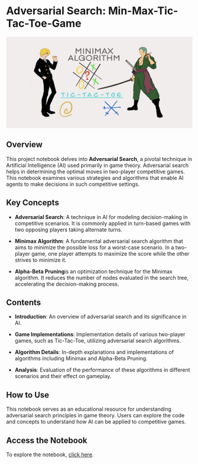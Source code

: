 # Adversarial Search:  Min-Max-Tic-Tac-Toe-Game

![Image](images/Capture.PNG)

## Overview

This project notebook delves into **Adversarial Search**, a pivotal technique in Artificial Intelligence (AI) used primarily in game theory. Adversarial search helps in determining the optimal moves in two-player competitive games. This notebook examines various strategies and algorithms that enable AI agents to make decisions in such competitive settings.

## Key Concepts

- **Adversarial Search**: A technique in AI for modeling decision-making in competitive scenarios. It is commonly applied in turn-based games with two opposing players taking alternate turns.

- **Minimax Algorithm**: A fundamental adversarial search algorithm that aims to minimize the possible loss for a worst-case scenario. In a two-player game, one player attempts to maximize the score while the other strives to minimize it.

- **Alpha-Beta Pruning**is an optimization technique for the Minimax algorithm. It reduces the number of nodes evaluated in the search tree, accelerating the decision-making process.

## Contents

- **Introduction**: An overview of adversarial search and its significance in AI.

- **Game Implementations**: Implementation details of various two-player games, such as Tic-Tac-Toe, utilizing adversarial search algorithms.

- **Algorithm Details**: In-depth explanations and implementations of algorithms including Minimax and Alpha-Beta Pruning.

- **Analysis**: Evaluation of the performance of these algorithms in different scenarios and their effect on gameplay.

## How to Use

This notebook serves as an educational resource for understanding adversarial search principles in game theory. Users can explore the code and concepts to understand how AI can be applied to competitive games.

## Access the Notebook

To explore the notebook, [click here](AdversialSearch.ipynb). 


